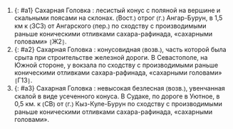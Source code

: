 ---
---

1. {: #a1} Сахарная Головка
: лесистый конус с поляной на вершине и скальными поясами на склонах. ⦅Вост.⦆ отрог ⦅г.⦆ Ангар-Бурун, в 1,5 км к ⦅ЗСЗ⦆ от Ангарского ⦅пер.⦆ по сходству с производимыми раньше коническими отливками сахара-рафинада, «сахарными головами» ⦃Ж2⦄.
2. {: #a2} Сахарная Головка
: конусовидная ⦅возв.⦆, часть которой была срыта при строительстве железной дороги. В Севастополе, на Южной стороне, у вокзала по сходству с производимыми раньше коническими отливками сахара-рафинада, «сахарными головами» ⦃Г13⦄.
3. {: #a3} Сахарная Головка
: невысокая безлесная ⦅возв.⦆, увенчанная скалой в виде усеченного конуса. В Судаке, по дороге в Уютное, в 0,5 км. к ⦅СВ⦆ от ⦅г.⦆ Кыз-Куле-Бурун по сходству с производимыми раньше коническими отливками сахара-рафинада, «сахарными головами».
